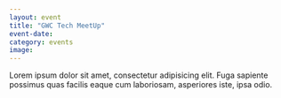```yaml
---
layout: event
title: "GWC Tech MeetUp" 
event-date: 
category: events
image: 
---
```

Lorem ipsum dolor sit amet, consectetur adipisicing elit. Fuga sapiente possimus quas facilis eaque cum laboriosam, asperiores iste, ipsa odio.
<!--more-->